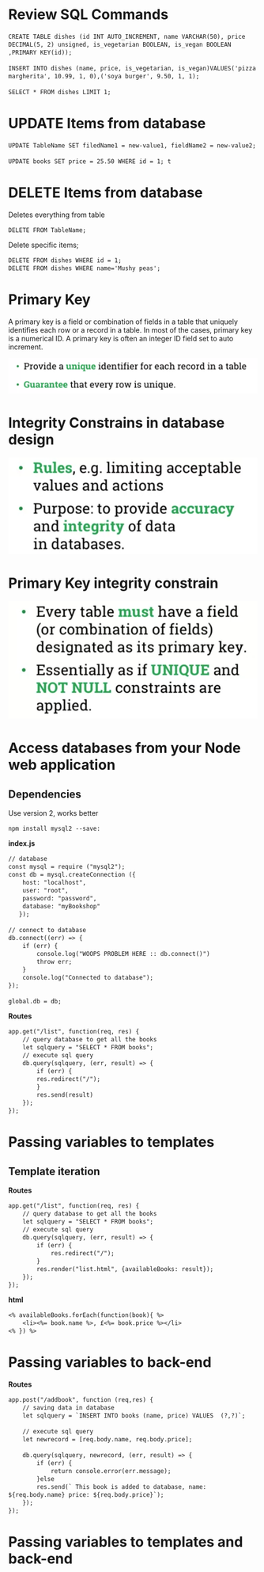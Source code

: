 # Review SQL Commands

```
CREATE TABLE dishes (id INT AUTO_INCREMENT, name VARCHAR(50), price DECIMAL(5, 2) unsigned, is_vegetarian BOOLEAN, is_vegan BOOLEAN ,PRIMARY KEY(id));

INSERT INTO dishes (name, price, is_vegetarian, is_vegan)VALUES('pizza margherita', 10.99, 1, 0),('soya burger', 9.50, 1, 1); 

SELECT * FROM dishes LIMIT 1;
```

# UPDATE Items from database

```
UPDATE TableName SET filedName1 = new-value1, fieldName2 = new-value2;

UPDATE books SET price = 25.50 WHERE id = 1; t
```

# DELETE Items from database

Deletes everything from table
```
DELETE FROM TableName;
```
Delete specific items;
```
DELETE FROM dishes WHERE id = 1;
DELETE FROM dishes WHERE name='Mushy peas';
```

# Primary Key

A primary key is a field or combination of fields in a table that uniquely identifies each row or a record in a table. In most of the cases, primary key is a numerical ID. A primary key is often an integer ID field set to auto increment.

![](/Databases&Networking/assets/28.png)

# Integrity Constrains in database design 

![](/Databases&Networking/assets/30.png)

# Primary Key integrity constrain 

![](/Databases&Networking/assets/29.png)

# Access databases from your Node web application

## Dependencies 

Use version 2, works better 

```
npm install mysql2 --save:
```
**index.js**
```
// database
const mysql = require ("mysql2");
const db = mysql.createConnection ({
    host: "localhost",
    user: "root",
    password: "password",
    database: "myBookshop"
   });

// connect to database
db.connect((err) => {
    if (err) {
        console.log("WOOPS PROBLEM HERE :: db.connect()")
        throw err;
    }
    console.log("Connected to database");
});

global.db = db;
```
**Routes**
```
app.get("/list", function(req, res) {
    // query database to get all the books
    let sqlquery = "SELECT * FROM books";
    // execute sql query
    db.query(sqlquery, (err, result) => {
        if (err) {
        res.redirect("/");
        }
        res.send(result)
    });
});
```

# Passing variables to templates 

## Template iteration

**Routes**
```
app.get("/list", function(req, res) {
    // query database to get all the books
    let sqlquery = "SELECT * FROM books";
    // execute sql query
    db.query(sqlquery, (err, result) => {
        if (err) {
            res.redirect("/");
        }
        res.render("list.html", {availableBooks: result});
    });
});
```

**html**
```
<% availableBooks.forEach(function(book){ %>
    <li><%= book.name %>, £<%= book.price %></li>
<% }) %>
```
# Passing variables to back-end

**Routes**

```
app.post("/addbook", function (req,res) {
    // saving data in database
    let sqlquery = `INSERT INTO books (name, price) VALUES  (?,?)`;

    // execute sql query
    let newrecord = [req.body.name, req.body.price];

    db.query(sqlquery, newrecord, (err, result) => {
        if (err) {
            return console.error(err.message);
        }else
        res.send(` This book is added to database, name: ${req.body.name} price: ${req.body.price}`);
    });
});
```
# Passing variables to templates and back-end

